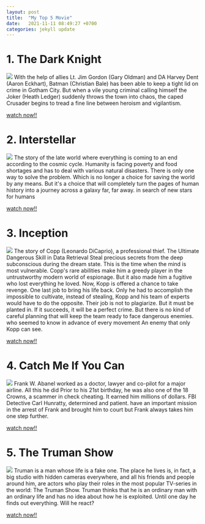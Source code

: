 ```yaml
---
layout: post
title:  "My Top 5 Movie"
date:   2021-11-11 08:49:27 +0700
categories: jekyll update
---
```

# 1. The Dark Knight
![](https://github.com/kentilove095/3SB01.github.io/blob/master/Picture/Dark-Knight.jpg?raw=true)
With the help of allies Lt. Jim Gordon (Gary Oldman) and DA Harvey Dent (Aaron Eckhart), Batman (Christian Bale) has been able to keep a tight lid on crime in Gotham City. But when a vile young criminal calling himself the Joker (Heath Ledger) suddenly throws the town into chaos, the caped Crusader begins to tread a fine line between heroism and vigilantism.

[watch now!!](https://itunes.apple.com/th/movie/the-dark-knight/id290567624)

# 2. Interstellar
![](https://github.com/kentilove095/3SB01.github.io/blob/master/Picture/interstella.jpg?raw=true)
The story of the late world where everything is coming to an end according to the cosmic cycle. Humanity is facing poverty and food shortages and has to deal with various natural disasters. There is only one way to solve the problem. Which is no longer a choice for saving the world by any means. But it's a choice that will completely turn the pages of human history into a journey across a galaxy far, far away. in search of new stars for humans

[watch now!!](https://itunes.apple.com/th/movie/interstellar-2014/id965491522?l=th)


# 3. Inception
![](https://github.com/kentilove095/3SB01.github.io/blob/master/Picture/inception.jpg?raw=true)
The story of Copp (Leonardo DiCaprio), a professional thief. The Ultimate Dangerous Skill in Data Retrieval Steal precious secrets from the deep subconscious during the dream state. This is the time when the mind is most vulnerable. Copp's rare abilities make him a greedy player in the untrustworthy modern world of espionage. But it also made him a fugitive who lost everything he loved. Now, Kopp is offered a chance to take revenge. One last job to bring his life back. Only he had to accomplish the impossible to cultivate, instead of stealing, Kopp and his team of experts would have to do the opposite. Their job is not to plagiarize. But it must be planted in. If it succeeds, it will be a perfect crime. But there is no kind of careful planning that will keep the team ready to face dangerous enemies. who seemed to know in advance of every movement An enemy that only Kopp can see.

[watch now!!](https://itunes.apple.com/us/movie/inception/id400763833)


# 4. Catch Me If You Can
![](https://github.com/kentilove095/3SB01.github.io/blob/master/Picture/catchmeifucan.jpg?raw=true)
Frank W. Abanel worked as a doctor, lawyer and co-pilot for a major airline. All this he did Prior to his 21st birthday, he was also one of the 18 Crowns, a scammer in check cheating. It earned him millions of dollars. FBI Detective Carl Hunratty, determined and patient. have an important mission in the arrest of Frank and brought him to court but Frank always takes him one step further.

[watch now!!](https://www.netflix.com/th/title/60024942)


# 5. The Truman Show
![](https://github.com/kentilove095/3SB01.github.io/blob/master/Picture/Truman-Show.jpg?raw=true)
Truman is a man whose life is a fake one. The place he lives is, in fact, a big studio with hidden cameras everywhere, and all his friends and people around him, are actors who play their roles in the most popular TV-series in the world: The Truman Show. Truman thinks that he is an ordinary man with an ordinary life and has no idea about how he is exploited. Until one day he finds out everything. Will he react?

[watch now!!](https://itunes.apple.com/th/movie/the-truman-show/id311726400?l=th)